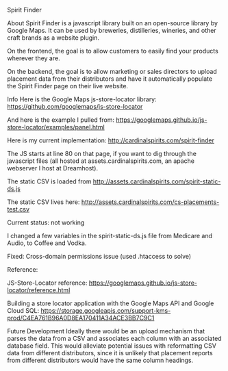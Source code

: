 Spirit Finder

About
Spirit Finder is a javascript library built on an open-source library by Google Maps. It can be used by breweries, distilleries, wineries, and other craft brands as a website plugin. 

On the frontend, the goal is to allow customers to easily find your products wherever they are.

On the backend, the goal is to allow marketing or sales directors to upload placement data from their distributors and have it automatically populate the Spirit Finder page on their live website.


Info
Here is the Google Maps js-store-locator library:
https://github.com/googlemaps/js-store-locator

And here is the example I pulled from:
https://googlemaps.github.io/js-store-locator/examples/panel.html

Here is my current implementation:
http://cardinalspirits.com/spirit-finder

The JS starts at line 80 on that page, if you want to dig through the javascript files (all hosted at assets.cardinalspirits.com, an apache webserver I host at Dreamhost).

The static CSV is loaded from http://assets.cardinalspirits.com/spirit-static-ds.js

The static CSV lives here: http://assets.cardinalspirits.com/cs-placements-test.csv

Current status: not working

I changed a few variables in the spirit-static-ds.js file from Medicare and Audio, to Coffee and Vodka. 

Fixed: Cross-domain permissions issue (used .htaccess to solve)

Reference:

JS-Store-Locator reference:
https://googlemaps.github.io/js-store-locator/reference.html

Building a store locator application with the Google Maps API and Google Cloud SQL:
https://storage.googleapis.com/support-kms-prod/C4EA761B96A0D8EA170411A34ACE3BB7C9C1



Future Development
Ideally there would be an upload mechanism that parses the data from a CSV and associates each column with an associated database field. This would alleviate potential issues with reformatting CSV data from different distributors, since it is unlikely that placement reports from different distributors would have the same column headings. 

